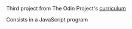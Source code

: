 Third project from The Odin Project's [curriculum](https://www.theodinproject.com/courses/web-development-101/lessons/rock-paper-scissors)

Consists in a JavaScript program

